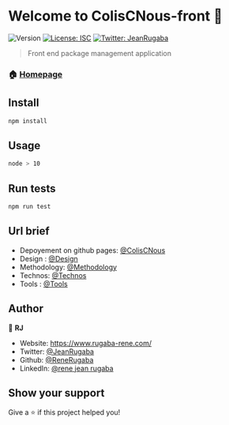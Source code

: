 # Welcome to ColisCNous-front 👋
![Version](https://img.shields.io/badge/version-1.0.0-blue.svg?cacheSeconds=2592000)
[![License: ISC](https://img.shields.io/badge/License-ISC-yellow.svg)](#)
[![Twitter: JeanRugaba](https://img.shields.io/twitter/follow/JeanRugaba.svg?style=social)](https://twitter.com/JeanRugaba)

> Front end package management application

### 🏠 [Homepage](http://localhost:3000)

## Install

```sh
npm install
```

## Usage

```sh
node > 10
```

## Run tests

```sh
npm run test
```

## Url brief

* Depoyement on github pages: [@ColisCNous](https://coliscnous.github.io/colisCNous/)
* Design : [@Design](https://github.com/ColisCNous/colisCNous/blob/main/doc/design.md)
* Methodology: [@Methodology](https://github.com/ColisCNous/colisCNous/blob/main/doc/methodology.md)
* Technos: [@Technos](https://github.com/ColisCNous/colisCNous/blob/main/doc/methodology.md)
* Tools : [@Tools](https://github.com/ColisCNous/colisCNous/blob/main/doc/methodology.md)

## Author

👤 **RJ**

* Website: https://www.rugaba-rene.com/
* Twitter: [@JeanRugaba](https://twitter.com/JeanRugaba)
* Github: [@ReneRugaba](https://github.com/ReneRugaba)
* LinkedIn: [@rene jean rugaba](https://www.linkedin.com/in/ren%C3%A9-jean-rugaba-66686a195)

## Show your support

Give a ⭐️ if this project helped you!
